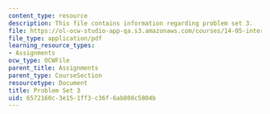 ```yaml
---
content_type: resource
description: This file contains information regarding problem set 3.
file: https://ol-ocw-studio-app-qa.s3.amazonaws.com/courses/14-05-intermediate-macroeconomics-spring-2013/6572160c3e151ff3c36f6ab808c5804b_MIT14_05S13_pset3.pdf
file_type: application/pdf
learning_resource_types:
- Assignments
ocw_type: OCWFile
parent_title: Assignments
parent_type: CourseSection
resourcetype: Document
title: Problem Set 3
uid: 6572160c-3e15-1ff3-c36f-6ab808c5804b
---
```

